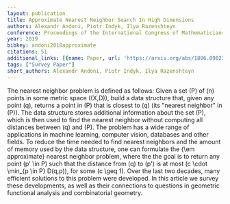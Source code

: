 ```yaml
---
layout: publication
title: Approximate Nearest Neighbor Search In High Dimensions
authors: Alexandr Andoni, Piotr Indyk, Ilya Razenshteyn
conference: Proceedings of the International Congress of Mathematicians (ICM 2018)
year: 2019
bibkey: andoni2018approximate
citations: 51
additional_links: [{name: Paper, url: 'https://arxiv.org/abs/1806.09823'}]
tags: ["Survey Paper"]
short_authors: Alexandr Andoni, Piotr Indyk, Ilya Razenshteyn
---
```

The nearest neighbor problem is defined as follows: Given a set \(P\) of \(n\)
points in some metric space \((X,D)\), build a data structure that, given any
point \(q\), returns a point in \(P\) that is closest to \(q\) (its "nearest
neighbor" in \(P\)). The data structure stores additional information about the
set \(P\), which is then used to find the nearest neighbor without computing all
distances between \(q\) and \(P\). The problem has a wide range of applications in
machine learning, computer vision, databases and other fields.
  To reduce the time needed to find nearest neighbors and the amount of memory
used by the data structure, one can formulate the \{\em approximate\} nearest
neighbor problem, where the the goal is to return any point \(p' \in P\) such
that the distance from \(q\) to \(p'\) is at most \(c \cdot \min_\{p \in P\} D(q,p)\),
for some \(c \geq 1\). Over the last two decades, many efficient solutions to
this problem were developed. In this article we survey these developments, as
well as their connections to questions in geometric functional analysis and
combinatorial geometry.